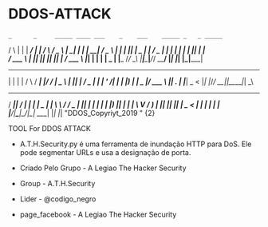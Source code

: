 # DDOS-ATTACK
    _      _     _____ ____ ___    _    ___    _____ _   _ _____ 
   / \    | |   | ____/ ___|_ _|  / \  / _ \  |_   _| | | | ____|
  / _ \   | |   |  _|| |  _ | |  / _ \| | | |   | | | |_| |  _|  
 / ___ \  | |___| |__| |_| || | / ___ \ |_| |   | | |  _  | |___ 
/_/   \_\ |_____|_____\____|___/_/   \_\___/    |_| |_| |_|_____|
                                                                
 _   _    _    ____ _  _______ ____  
| | | |  / \  / ___| |/ / ____|  _ \ 
| |_| | / _ \| |   | ' /|  _| | |_) |
|  _  |/ ___ \ |___| . \| |___|  _ < 
|_| |_/_/   \_\____|_|\_\_____|_| \_\
                                    
 ____  _____ ____ _   _ ____  ___ _______   __
/ ___|| ____/ ___| | | |  _ \|_ _|_   _\ \ / /
\___ \|  _|| |   | | | | |_) || |  | |  \ V / 
 ___) | |__| |___| |_| |  _ < | |  | |   | |  
|____/|_____\____|\___/|_| \_\___| |_|   |_| "DDOS_Copyriyt_2019 "  {2}
                                            


TOOL For DDOS ATTACK
-  A.T.H.Security.py é uma ferramenta de inundação HTTP para DoS. Ele pode segmentar URLs e usa a designação de porta.

- Criado Pelo Grupo - A Legiao The Hacker Security
- Group - A.T.H.Security
- Lider - @codigo_negro
- page_facebook - A Legiao The Hacker Security
